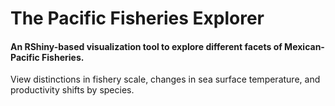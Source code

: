 # The Pacific Fisheries Explorer

#### An RShiny-based visualization tool to explore different facets of Mexican-Pacific Fisheries.

View distinctions in fishery scale, changes in sea surface temperature, and productivity shifts by species. 


